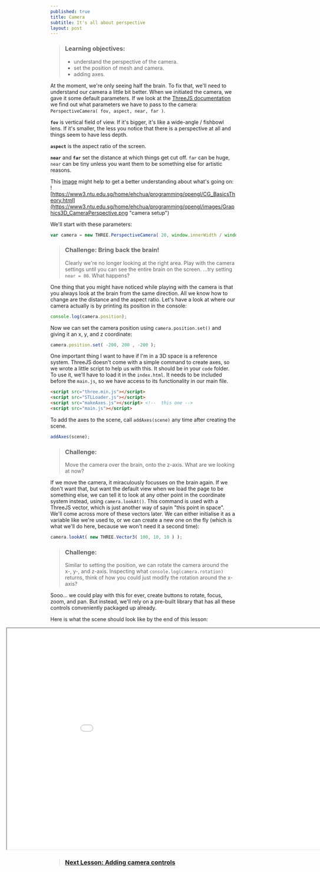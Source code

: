 ```yaml
---
published: true
title: Camera
subtitle: It's all about perspective
layout: post
---
```


> ### Learning objectives:
>
> * understand the perspective of the camera.
> * set the position of mesh and camera.
> * adding axes.

At the moment, we're only seeing half the brain. To fix that, we'll need to understand our camera a little bit better.
When we initiated the camera, we gave it some default parameters. If we look at the [ThreeJS documentation](http://threejs.org/docs/api/cameras/PerspectiveCamera.html) we find out what parameters we have to pass to the camera: `PerspectiveCamera( fov, aspect, near, far )`.

**`fov`** is vertical field of view. If it's bigger, it's like a wide-angle / fishbowl lens. If it's smaller, the less you notice that there is a perspective at all and things seem to have less depth.

**`aspect`** is the aspect ratio of the screen.

**`near`** and **`far`** set the distance at which things get cut off. `far` can be huge, `near` can be tiny unless you want them to be something else for artistic reasons.

This [image](https://www3.ntu.edu.sg/home/ehchua/programming/opengl/CG_BasicsTheory.html) might help to get a better understanding about what's going on:
![https://www3.ntu.edu.sg/home/ehchua/programming/opengl/CG_BasicsTheory.html](https://www3.ntu.edu.sg/home/ehchua/programming/opengl/images/Graphics3D_CameraPerspective.png "camera setup")

We'll start with these parameters:

```js
var camera = new THREE.PerspectiveCamera( 20, window.innerWidth / window.innerHeight, 0.1, 100000 );
```

> ### Challenge: Bring back the brain!
>
> Clearly we're no longer looking at the right area. Play with the camera settings until you can see the entire brain on the screen.
> ...try setting `near = 80`. What happens?

One thing that you might have noticed while playing with the camera is that you always look at the brain from the same direction. All we know how to change are the distance and the aspect ratio. Let's have a look at where our camera actually is by printing its position in the console:
```js
console.log(camera.position);
```

Now we can set the camera position using `camera.position.set()` and giving it an x, y, and z coordinate:

```js
camera.position.set( -200, 200 , -200 );
```

One important thing I want to have if I'm in a 3D space is a reference system. ThreeJS doesn't come with a simple command to create axes, so we wrote a little script to help us with this. It should be in your `code` folder. To use it, we'll have to load it in the `index.html`. It needs to be included before the `main.js`, so we have access to its functionality in our main file.   

```html
<script src="three.min.js"></script>
<script src="STLLoader.js"></script>
<script src="makeAxes.js"></script> <!--  this one -->
<script src="main.js"></script>
```

To add the axes to the scene, call `addAxes(scene)` any time after creating the scene.
```js
addAxes(scene);
```

> ### Challenge:
> Move the camera over the brain, onto the z-axis. What are we looking at now?

If we move the camera, it miraculously focusses on the brain again. If we don't want that, but want the default view when we load the page to be something else, we can tell it to look at any other point in the coordinate system instead, using `camera.lookAt()`. This command is used with a ThreeJS vector, which is just another way of sayin "this point in space". We'll come across more of these vectors later. We can either initialise it as a variable like we're used to, or we can create a new one on the fly (which is what we'll do here, because we won't need it a second time):

```js
camera.lookAt( new THREE.Vector3( 100, 10, 10 ) );
```

> ### Challenge:
> Similar to setting the position, we can rotate the camera around the x-, y-, and z-axis.
> Inspecting what `console.log(camera.rotation)`
> returns, think of how you could just modify the rotation around the x-axis?

Sooo... we could play with this for ever, create buttons to rotate, focus, zoom, and pan. But instead, we'll rely on a pre-built library that has all these controls conveniently packaged up already.

Here is what the scene should look like by the end of this lesson:
<iframe style="position: relative; left: -120px; overflow: hidden;" scrolling='no' src="code/lesson-04.html" width="1000" height="600"></iframe>

> ### [Next Lesson: Adding camera controls](./5-control)
